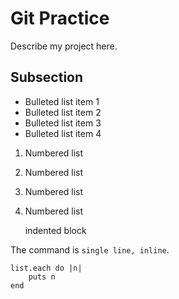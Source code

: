 # Git Practice

Describe my project here.

## Subsection

* Bulleted list item 1
* Bulleted list item 2
* Bulleted list item 3
* Bulleted list item 4

1. Numbered list
2. Numbered list
3. Numbered list
4. Numbered list

    indented block

The command is `single line, inline`.

```
list.each do |n|
    puts n
end
```